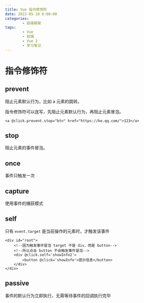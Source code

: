 ```yaml
---
title: Vue 指令修饰符
date: 2022-05-10 6:00:00
categories:
        - 前端框架
tags:
        - Vue
        - 前端
        - Vue 2
        - 学习笔记
---
```


# 指令修饰符

## prevent

阻止元素默认行为，比如 a 元素的跳转。

指令修饰符可以连写，先阻止元素默认行为，再阻止元素冒泡。

```vue
<a @click.prevent.stop="btn" href="https://ke.qq.com/">123</a>
```

## stop

阻止元素的事件冒泡。

## once

事件只触发一次

## capture

使用事件的捕获模式

## self

只有 `event.target` 是当前操作的元素时，才触发该事件

```vue
<div id="root">
    <!--因为触发事件冒泡 target 不是 div，而是 button-->
    <!--所以点击 button 不会触发事件冒泡-->
    <div @click.self='showInfo2'>
        <button @click='showInfo'>提示信息</button>
    </div>
</div>
```

## passive

事件的默认行为立即执行，无需等待事件的回调执行完毕
